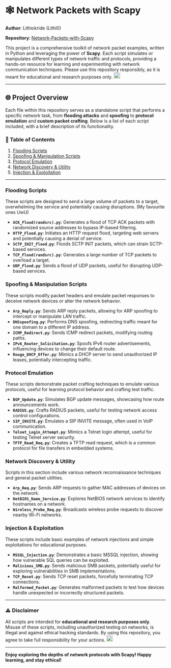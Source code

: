 # 🕸️ Network Packets with Scapy

**Author**: Lithiokride (Lithi0)

**Repository**: [Network-Packets-with-Scapy](https://github.com/Lithi0/Network-Packets-with-Scapy)

This project is a comprehensive toolkit of network packet examples, written in Python and leveraging the power of **Scapy**. Each script simulates or manipulates different types of network traffic and protocols, providing a hands-on resource for learning and experimenting with network communication techniques. Please use this repository responsibly, as it is meant for educational and research purposes only. <img src="https://cdn3.emoji.gg/emojis/9724_cat_wink.png" alt="Cat Wink Emoji" width="20" height="20">



---

## 🌐 Project Overview

Each file within this repository serves as a standalone script that performs a specific network task, from **flooding attacks** and **spoofing** to **protocol emulation** and **custom packet crafting**. Below is a list of each script included, with a brief description of its functionality.

### 📑 Table of Contents
1. [Flooding Scripts](#flooding-scripts)
2. [Spoofing & Manipulation Scripts](#spoofing--manipulation-scripts)
3. [Protocol Emulation](#protocol-emulation)
4. [Network Discovery & Utility](#network-discovery--utility)
5. [Injection & Exploitation](#injection--exploitation)

---

### Flooding Scripts

These scripts are designed to send a large volume of packets to a target, overwhelming the service and potentially causing disruptions. (My favourite ones UwU)

- **`ACK_Flood(randsrc).py`**: Generates a flood of TCP ACK packets with randomized source addresses to bypass IP-based filtering.
- **`HTTP_Flood.py`**: Initiates an HTTP request flood, targeting web servers and potentially causing a denial of service.
- **`SCTP_INIT_Flood.py`**: Floods SCTP INIT packets, which can strain SCTP-based services.
- **`TCP_Flood(randsrc).py`**: Generates a large number of TCP packets to overload a target.
- **`UDP_Flood.py`**: Sends a flood of UDP packets, useful for disrupting UDP-based services.

### Spoofing & Manipulation Scripts

These scripts modify packet headers and emulate packet responses to deceive network devices or alter the network behavior.

- **`Arp_Reply.py`**: Sends ARP reply packets, allowing for ARP spoofing to intercept or manipulate LAN traffic.
- **`DNSspoofing.py`**: Performs DNS spoofing, redirecting traffic meant for one domain to a different IP address.
- **`ICMP_Redirect.py`**: Sends ICMP redirect packets, modifying routing paths.
- **`IPv6_Router_Solicitation.py`**: Spoofs IPv6 router advertisements, influencing devices to change their default route.
- **`Rouge_DHCP_Offer.py`**: Mimics a DHCP server to send unauthorized IP leases, potentially intercepting traffic.

### Protocol Emulation

These scripts demonstrate packet crafting techniques to emulate various protocols, useful for learning protocol behavior and crafting test traffic.

- **`BGP_Update.py`**: Simulates BGP update messages, showcasing how route announcements work.
- **`RADIUS.py`**: Crafts RADIUS packets, useful for testing network access control configurations.
- **`SIP_INVITE.py`**: Emulates a SIP INVITE message, often used in VoIP communication.
- **`Telnet_Login_Attempt.py`**: Mimics a Telnet login attempt, useful for testing Telnet server security.
- **`TFTP_Read_Req.py`**: Creates a TFTP read request, which is a common protocol for file transfers in embedded systems.

### Network Discovery & Utility

Scripts in this section include various network reconnaissance techniques and general packet utilities.

- **`Arp_Req.py`**: Sends ARP requests to gather MAC addresses of devices on the network.
- **`NetBIOS_Name_Service.py`**: Explores NetBIOS network services to identify hostnames on a network.
- **`Wireless_Probe_Req.py`**: Broadcasts wireless probe requests to discover nearby Wi-Fi networks.

### Injection & Exploitation

These scripts include basic examples of network injections and simple exploitations for educational purposes.

- **`MSSQL_Injection.py`**: Demonstrates a basic MSSQL injection, showing how vulnerable SQL queries can be exploited.
- **`Malicious_SMB.py`**: Sends malicious SMB packets, potentially useful for exploring vulnerabilities in SMB implementations.
- **`TCP_Reset.py`**: Sends TCP reset packets, forcefully terminating TCP connections.
- **`Malformed_Packet.py`**: Generates malformed packets to test how devices handle unexpected or incorrectly structured packets.

---

### ⚠️ **Disclaimer**

All scripts are intended for **educational and research purposes only**. Misuse of these scripts, including unauthorized testing on networks, is illegal and against ethical hacking standards. By using this repository, you agree to take full responsibility for your actions. <img src="https://cdn3.emoji.gg/emojis/9724_cat_wink.png" alt="Cat Wink Emoji" width="20" height="20">



---

**Enjoy exploring the depths of network protocols with Scapy! Happy learning, and stay ethical!**

